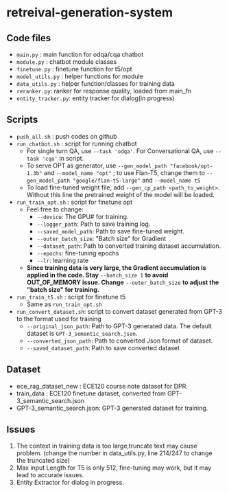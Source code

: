 # retreival-generation-system

## Code files
- `main.py` : main function for odqa/cqa chatbot 
- `module.py` : chatbot module classes 
- `finetune.py` : finetune function for t5/opt 
- `model_utils.py` : helper functions for module 
- `data_utils.py` : helper function/classes for training data 
- `reranker.py`: ranker for response quality, loaded from main_fn
- `entity_tracker.py`: entity tracker for dialog(in progress)
## Scripts 
- `push_all.sh` : push codes on github 
- `run_chatbot.sh` : script for running chatbot  
    - For single turn QA, use `--task 'odqa'`. For Conversational QA, use `--task 'cqa'` in script.
    - To serve OPT as generator, use `--gen_model_path "facebook/opt-1.3b"` and `--model_name "opt"` ; to use Flan-T5, change them to `--gen_model_path "google/flan-t5-large"` and `--model_name t5`
    - To load fine-tuned weight file, add `--gen_cp_path <path_to_weight>`. Without this line the pretrained weight of the model will be loaded.
- `run_train_opt.sh` : script for finetune opt 
    - Feel free to change: 
        - `--device`: The GPU# for training.
        - `--logger_path`: Path to save training log.
        - `--saved_model_path`: Path to save fine-tuned weight.
        - `--outer_batch_size`: "Batch size" for Gradient
        - `--dataset_path`: Path to converted training dataset
        accumulation.
        - `--epochs`: fine-tuning epochs 
        - `--lr`: learning rate 
    - **Since training data is very large, the Gradient accumulation is applied in the code. Stay** `--batch_size 1` **to avoid OUT_OF_MEMORY issue. Change** `--outer_batch_size` **to adjust the "batch size" for training.**
- `run_train_t5.sh` : script for finetune t5
    - Same as `run_train_opt.sh`
- `run_convert_dataset.sh`: script to convert dataset generated from GPT-3 to the format used for training
    - `--original_json_path`: Path to GPT-3 generated data. The default dataset is `GPT-3_semantic_search.json`.
    - `--converted_json_path`: Path to converted Json format of dataset. 
    - `--saved_dataset_path`: Path to save converted dataset
## Dataset 
- ece_rag_dataset_new : ECE120 course note dataset for DPR. 
- train_data : ECE120 finetune dataset, converted from GPT-3_semantic_search.json
- GPT-3_semantic_search.json: GPT-3 generated dataset for training. 

## Issues
1. The context in training data is too large,truncate text may cause problem. (change the number in data_utils.py, line 214/247 to change the truncated size)
2. Max input Length for T5 is only 512, fine-tuning may work, but it may lead to accurate issues. 
3. Entity Extractor for dialog in progress.